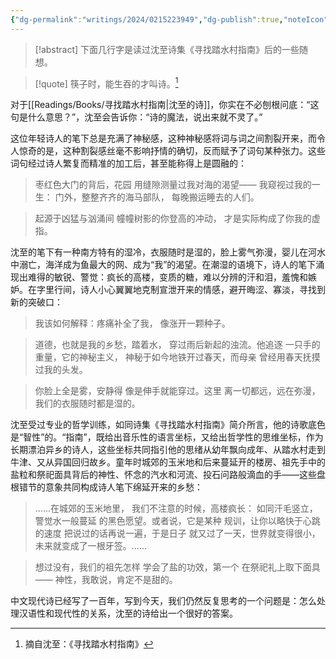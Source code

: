 ```yaml
---
{"dg-permalink":"writings/2024/0215223949","dg-publish":true,"noteIcon":3,"date":"2024-02-15T22:39","update":"2024-02-17T21:44","tags":["writing/2024/02","writing/review"],"id":"writing20240215223949","permalink":"/writings/2024/0215223949/","dgPassFrontmatter":true,"created":"2024-02-15T22:39","updated":"2024-02-17T21:44"}
---
```


>[!abstract] 下面几行字是读过沈至诗集《寻找踏水村指南》后的一些随想。

>[!quote] 筷子时，能生吞的才叫诗。[^1]

对于[[Readings/Books/寻找踏水村指南\|沈至的诗]]，你实在不必刨根问底：“这句是什么意思？”，沈至会告诉你：“诗的魔法，说出来就不灵了。”

这位年轻诗人的笔下总是充满了神秘感，这种神秘感将词与词之间割裂开来，而令人惊奇的是，这种割裂感丝毫不影响抒情的确切，反而赋予了词句某种张力。这些词句经过诗人繁复而精准的加工后，甚至能称得上是圆融的：

>枣红色大门的背后，花园
>用缝隙测量过我对海的渴望——
>我窥视过我的一生：
>门外，整整齐齐的海马部队，
>每晚搬运睡去的人们。

>起源于凶猛与汹涌间
>幢幢树影的你登高的冲动，
>才是实际构成了你我的虚指。

沈至的笔下有一种南方特有的湿冷，衣服随时是湿的，脸上雾气弥漫，婴儿在河水中溺亡，海洋成为鱼最大的网、成为“我”的渴望。在潮湿的语境下，诗人的笔下涌现出难得的敏锐、警觉：疯长的高楼，变质的糖，难以分辨的汗和泪，羞愧和嫉妒。在字里行间，诗人小心翼翼地克制宣泄开来的情感，避开晦涩、寡淡，寻找到新的突破口：

>我该如何解释：疼痛补全了我，
>像涨开一颗种子。

>道德，也就是我的乡愁，踏着水，
>穿过雨后新起的浊流。他追逐
>一只手的重量，它的神秘主义，
>神秘于如今地铁开过春天，而母亲
>曾经用春天抚摸过我的头发。

>你脸上全是雾，安静得
>像是伸手就能穿过。这里
>离一切都远，远在弥漫，
>我们的衣服随时都是湿的。

沈至受过专业的哲学训练，如同诗集《寻找踏水村指南》简介所言，他的诗歌底色是“智性”的。“指南”，既给出音乐性的语言坐标，又给出哲学性的思维坐标，作为长期漂泊异乡的诗人，这些坐标共同指引他的思绪从幼年飘向成年、从踏水村走到牛津、又从异国回归故乡。童年时城郊的玉米地和后来蔓延开的楼房、祖先手中的盐粒和祭祀面具背后的神性、怀念的汽水和河流、投石问路般滴血的手——这些盘根错节的意象共同构成诗人笔下绵延开来的乡愁：

>......在城郊的玉米地里，
>我们不注意的时候，高楼疯长：
>如同汗毛竖立，警觉水一般蔓延
>的黑色愿望。或者说，它是某种
>规训，让你以略快于心跳的速度
>把说过的话再说一遍，于是日子
>就又过了一天，世界就变得很小，
>未来就变成了一根牙签。......

>想过没有，我们的祖先怎样
>学会了盐的功效，第一个
>在祭祀礼上取下面具——
>神性，我敢说，肯定不是甜的。

中文现代诗已经写了一百年，写到今天，我们仍然反复思考的一个问题是：怎么处理汉语性和现代性的关系，沈至的诗给出一个很好的答案。

[^1]: 摘自沈至：《寻找踏水村指南》